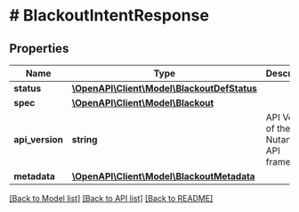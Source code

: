 # # BlackoutIntentResponse

## Properties

Name | Type | Description | Notes
------------ | ------------- | ------------- | -------------
**status** | [**\OpenAPI\Client\Model\BlackoutDefStatus**](BlackoutDefStatus.md) |  | [optional]
**spec** | [**\OpenAPI\Client\Model\Blackout**](Blackout.md) |  | [optional]
**api_version** | **string** | API Version of the Nutanix v3 API framework. | [default to '3.1.0']
**metadata** | [**\OpenAPI\Client\Model\BlackoutMetadata**](BlackoutMetadata.md) |  |

[[Back to Model list]](../../README.md#models) [[Back to API list]](../../README.md#endpoints) [[Back to README]](../../README.md)
